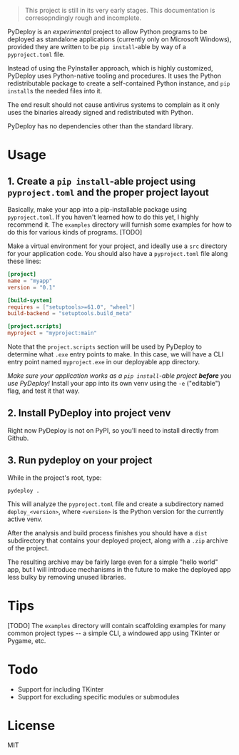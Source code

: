 > This project is still in its very early stages. This documentation is corresopndingly rough and incomplete.

PyDeploy is an *experimental* project to allow Python programs to be deployed as standalone applications (currently only on Microsoft Windows), provided they are written to be `pip install`-able by way of a `pyproject.toml` file.

Instead of using the PyInstaller approach, which is highly customized, PyDeploy uses Python-native tooling and procedures. It uses the Python redistributable package to create a self-contained Python instance, and `pip install`s the needed files into it.

The end result should not cause antivirus systems to complain as it only uses the binaries already signed and redistributed with Python.

PyDeploy has no dependencies other than the standard library.

# Usage

## 1. Create a `pip install`-able project using `pyproject.toml` and the proper project layout

Basically, make your app into a pip-installable package using `pyproject.toml`. If you haven't learned how to do this yet, I highly recommend it. The `examples` directory will furnish some examples for how to do this for various kinds of programs. [TODO]

Make a virtual environment for your project, and ideally use a `src` directory for your application code. You should also have a `pyproject.toml` file along these lines:

```toml
[project]
name = "myapp"
version = "0.1"

[build-system]
requires = ["setuptools>=61.0", "wheel"]
build-backend = "setuptools.build_meta"

[project.scripts]
myproject = "myproject:main"
```

Note that the `project.scripts` section will be used by PyDeploy to determine what `.exe` entry points to make. In this case, we will have a CLI entry point named `myproject.exe` in our deployable app directory.

*Make sure your application works as a `pip install`-able project **before** you use PyDeploy!* Install your app into its own venv using the `-e` ("editable") flag, and test it that way.
## 2. Install PyDeploy into project venv

Right now PyDeploy is not on PyPI, so you'll need to install directly from Github.

## 3. Run pydeploy on your project

While in the project's root, type:

`pydeploy .`

This will analyze the `pyproject.toml` file and create a subdirectory named `deploy_<version>`, where `<version>` is the Python version for the currently active venv.

After the analysis and build process finishes you should have a `dist` subdirectory that contains your deployed project, along with a `.zip` archive of the project.

The resulting archive may be fairly large even for a simple "hello world" app, but I will introduce mechanisms in the future to make the deployed app less bulky by removing unused libraries.

# Tips

[TODO] The `examples` directory will contain scaffolding examples for many common project types -- a simple CLI, a windowed app using TKinter or Pygame, etc.

# Todo

* Support for including TKinter
* Support for excluding specific modules or submodules

# License

MIT